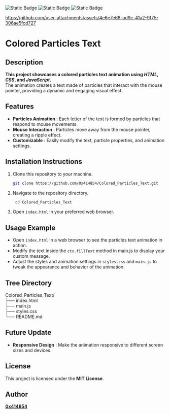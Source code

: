 ![Static Badge](https://img.shields.io/badge/HTML-%23e34c26?logo=html5&logoColor=white) ![Static Badge](https://img.shields.io/badge/CSS-%23264de4?logo=css3&logoColor=white) ![Static Badge](https://img.shields.io/badge/JavaScript-yellow?logo=javascript&logoColor=white) 

https://github.com/user-attachments/assets/4e6e7e68-ad9c-41a2-9f75-306ae5fcd727

# Colored Particles Text

## **Description**
**This project showcases a colored particles text animation using *HTML*, *CSS*, and *JavaScript*.**
<br>The animation creates a text made of particles that interact with the mouse pointer, providing a dynamic and engaging visual effect.

## **Features**
- **Particles Animation** : Each letter of the text is formed by particles that respond to mouse movements.
- **Mouse Interaction** : Particles move away from the mouse pointer, creating a ripple effect.
- **Customizable** : Easily modify the text, particle properties, and animation settings.

## **Installation Instructions**

1. Clone this repository to your machine.
   
   ```bash
   git clone https://github.com/0x414854/Colored_Particles_Text.git

2. Navigate to the repository directory.

   ```bash
    cd Colored_Particles_Text

3. Open `index.html` in your preferred web browser.

## **Usage Example**

- Open `index.html` in a web browser to see the particles text animation in action.
- Modify the text inside the `ctx.fillText` method in main.js to display your custom message.
- Adjust the styles and animation settings in `styles.css` and `main.js` to tweak the appearance and behavior of the animation.

## **Tree Directory**

Colored_Particles_Text/
<br>├── index.html
<br>├── main.js
<br>├── styles.css
<br>└── README.md




## **Future Update**
- **Responsive Design** : Make the animation responsive to different screen sizes and devices.

## **License**
This project is licensed under the **MIT License**.

## **Author**
[**0x414854**](https://github.com/0x414854)
